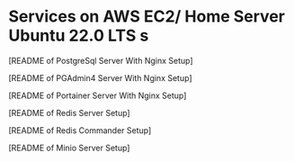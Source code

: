# Services on AWS EC2/ Home Server Ubuntu 22.0 LTS s

[README of PostgreSql Server With Nginx Setup]

[README of PGAdmin4 Server With Nginx Setup]

[README of Portainer Server With Nginx Setup]

[README of Redis Server Setup]

[README of Redis Commander Setup]

[README of Minio Server Setup]
